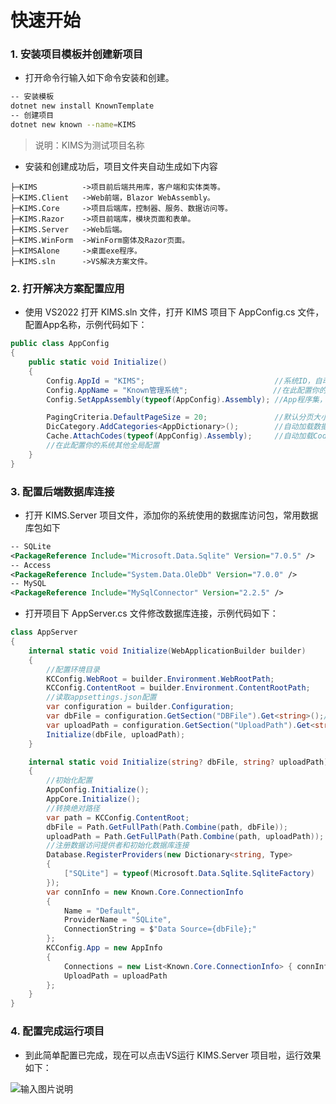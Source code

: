 # 快速开始

### 1. 安装项目模板并创建新项目

- 打开命令行输入如下命令安装和创建。

```bash
-- 安装模板
dotnet new install KnownTemplate
-- 创建项目
dotnet new known --name=KIMS
```

> 说明：KIMS为测试项目名称

- 安装和创建成功后，项目文件夹自动生成如下内容

```plaintext
├─KIMS          ->项目前后端共用库，客户端和实体类等。
├─KIMS.Client   ->Web前端，Blazor WebAssembly。
├─KIMS.Core     ->项目后端库，控制器、服务、数据访问等。
├─KIMS.Razor    ->项目前端库，模块页面和表单。
├─KIMS.Server   ->Web后端。
├─KIMS.WinForm  ->WinForm窗体及Razor页面。
├─KIMSAlone     ->桌面exe程序。
├─KIMS.sln      ->VS解决方案文件。
```

### 2. 打开解决方案配置应用

- 使用 VS2022 打开 KIMS.sln 文件，打开 KIMS 项目下 AppConfig.cs 文件，配置App名称，示例代码如下：

```csharp
public class AppConfig
{
    public static void Initialize()
    {
        Config.AppId = "KIMS";                             //系统ID，自动生成，默认项目名称
        Config.AppName = "Known管理系统";                   //在此配置你的系统名称
        Config.SetAppAssembly(typeof(AppConfig).Assembly); //App程序集，自动获取版本，反射实体模型用于模块管理配置列表字段

        PagingCriteria.DefaultPageSize = 20;               //默认分页大小
        DicCategory.AddCategories<AppDictionary>();        //自动加载数据字典类别，在AppDictionary中增加类别
        Cache.AttachCodes(typeof(AppConfig).Assembly);     //自动加载CodeTable特性类常量进入缓存
        //在此配置你的系统其他全局配置
    }
}
```

### 3. 配置后端数据库连接

- 打开 KIMS.Server 项目文件，添加你的系统使用的数据库访问包，常用数据库包如下

```xml
-- SQLite
<PackageReference Include="Microsoft.Data.Sqlite" Version="7.0.5" />
-- Access
<PackageReference Include="System.Data.OleDb" Version="7.0.0" />
-- MySQL
<PackageReference Include="MySqlConnector" Version="2.2.5" />
```

- 打开项目下 AppServer.cs 文件修改数据库连接，示例代码如下：

```csharp
class AppServer
{
    internal static void Initialize(WebApplicationBuilder builder)
    {
        //配置环境目录
        KCConfig.WebRoot = builder.Environment.WebRootPath;
        KCConfig.ContentRoot = builder.Environment.ContentRootPath;
        //读取appsettings.json配置
        var configuration = builder.Configuration;
        var dbFile = configuration.GetSection("DBFile").Get<string>();//数据库配置
        var uploadPath = configuration.GetSection("UploadPath").Get<string>();//上传文件存储路径
        Initialize(dbFile, uploadPath);
    }

    internal static void Initialize(string? dbFile, string? uploadPath)
    {
        //初始化配置
        AppConfig.Initialize();
        AppCore.Initialize();
        //转换绝对路径
        var path = KCConfig.ContentRoot;
        dbFile = Path.GetFullPath(Path.Combine(path, dbFile));
        uploadPath = Path.GetFullPath(Path.Combine(path, uploadPath));
        //注册数据访问提供者和初始化数据库连接
        Database.RegisterProviders(new Dictionary<string, Type>
        {
            ["SQLite"] = typeof(Microsoft.Data.Sqlite.SqliteFactory)
        });
        var connInfo = new Known.Core.ConnectionInfo
        {
            Name = "Default",
            ProviderName = "SQLite",
            ConnectionString = $"Data Source={dbFile};"
        };
        KCConfig.App = new AppInfo
        {
            Connections = new List<Known.Core.ConnectionInfo> { connInfo },
            UploadPath = uploadPath
        };
    }
}
```

### 4. 配置完成运行项目

- 到此简单配置已完成，现在可以点击VS运行 KIMS.Server 项目啦，运行效果如下：

![输入图片说明](https://foruda.gitee.com/images/1684208404409711237/6154486a_14334.png "屏幕截图")